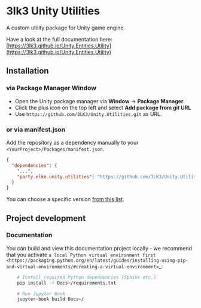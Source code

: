 # 3lk3 Unity Utilities

A custom utility package for Unity game engine.

Have a look at the full documentation here: <br>
[https://3lk3.github.io/Unity.Entities.Utility](https://3lk3.github.io/Unity.Entities.Utility)

## Installation

### via Package Manager Window

- Open the Unity package manager via **Window** -> **Package Manager**.<br>
- Click the plus icon on the top left and select **Add package from git URL** 
- Use `https://github.com/3LK3/Unity.Utilities.git` as URL.

### or via manifest.json

Add the repository as a dependency manually to your `<YourProject>/Packages/manifest.json`.

```json
{
  "dependencies": {
    "...",
    "party.elke.unity.utilities": "https://github.com/3LK3/Unity.Utilities.git#0.0.1"
  }
}
```

You can choose a specific version [from this list](https://github.com/3LK3/Unity.Entities.Utility/releases).


## Project development

### Documentation

You can build and view this documentation project locally - we recommend that you activate `a local Python virtual environment first <https://packaging.python.org/en/latest/guides/installing-using-pip-and-virtual-environments/#creating-a-virtual-environment>`_:

```bash
    # Install required Python dependencies (Sphinx etc.)
    pip install -r Docs~/requirements.txt

    # Run Jupyter Book
    jupyter-book build Docs~/
```
